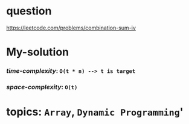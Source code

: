 # question
https://leetcode.com/problems/combination-sum-iv

# **My-solution**

### _time-complexity_: `O(t * n) --> t is target`
### _space-complexity_: `O(t)`


# topics: `Array`, `Dynamic Programming`'